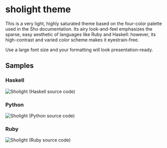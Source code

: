 # sholight theme #

This is a very light, highly saturated theme based on the four-color palette used in the Sho documentation. Its airy look-and-feel emphasizes the sparse, easy aesthetic of languages like Ruby and Haskell: however, its high-contrast and varied color scheme makes it eyestrain-free.

Use a large font size and your formatting will look presentation-ready.

## Samples ##

### Haskell ###
![Sholight (Haskell source code)](http://i.imgur.com/yWrlcbY.png)

### Python ###
![Sholight (Python source code)](http://i.imgur.com/WmDDAGV.png)

### Ruby ###
![Sholight (Ruby source code)](http://i.imgur.com/N1nuqcU.png)
